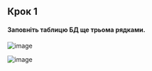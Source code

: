 ## Крок 1
#### Заповніть таблицю БД ще трьома рядками.
![image](https://user-images.githubusercontent.com/56130345/205630787-9507a8b0-9926-4790-9260-121858d060e8.png)

![image](https://user-images.githubusercontent.com/56130345/205630876-77eef33a-0afc-40e2-b8c5-22cddbe8d4ae.png)
